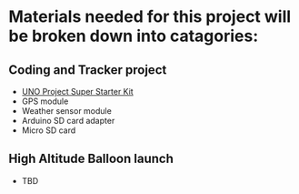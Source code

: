 # Materials needed for this project will be broken down into catagories:

## Coding and Tracker project
- [UNO Project Super Starter Kit](https://smile.amazon.com/ELEGOO-Project-Tutorial-Controller-Projects/dp/B01D8KOZF4/ref=sr_1_1_sspa?crid=191N1VIDGPO0F&dchild=1&keywords=arduino+starter+kit&qid=1635308690&s=electronics&sprefix=arduino+starter+kit%2Celectronics%2C113&sr=1-1-spons&psc=1&spLa=ZW5jcnlwdGVkUXVhbGlmaWVyPUExNU9LVFQ2UE83NDlUJmVuY3J5cHRlZElkPUEwODA0MTY3UEUyNEZMRTFNR0w3JmVuY3J5cHRlZEFkSWQ9QTEwMDEzNzYzVFNPV0pHQ01HTlNCJndpZGdldE5hbWU9c3BfYXRmJmFjdGlvbj1jbGlja1JlZGlyZWN0JmRvTm90TG9nQ2xpY2s9dHJ1ZQ==)
- GPS module
- Weather sensor module
- Arduino SD card adapter
- Micro SD card



## High Altitude Balloon launch

- TBD